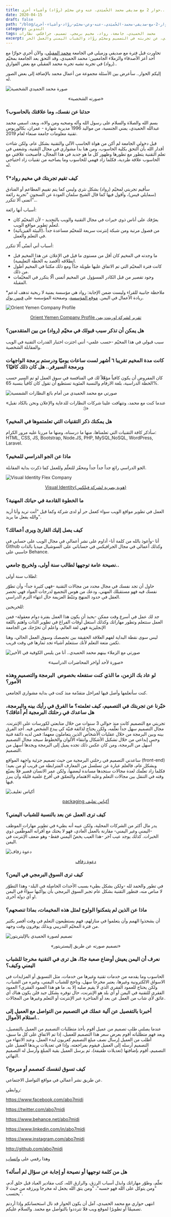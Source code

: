 ```yaml
---
title: حوار 2 مع صديقي محمد الحُميَدي، عنه وعن مخيّم (روّاد) وأشياء أخرى..
date: 2020-04-15
draft: false
path: "/blog/حوار-2-مع-صديقي-محمد-الحُميَدي،-عنه-وعن-مخيّم-روّاد-وأشياء-أخرى"
category: التدوين
tags: محمد الحميدي، جامعة، رواد، مخيم برمجي، تصميم، جرافكس، نظارات
excerpt: حوار مع محمد الحميدي، عن تجربته في التصميم ومخيّم روّاد والشباب اليمني والعمل الحر.
---
```


تحاورت قبل فترة مع صديقي وزميلي في الجامعة [محمد المقبلي](حوار-1-مع-صديقي-المبرمج-محمد-المقبلي-عنه-وعن-ريكودد-وأشياء-أخرى)، والآن أجري حوارًا مع أحد أعز الأصدقاء والزملاء الجامعيين: محمد الحميدي، وقد التحق بعد الجامعة بمخيّم (رواد) في تجربة تشبه تجربة محمد المقبلي مع بعض الفوارق..

إليكم الحوار.. سأعرض بين الأسئلة مجموعة من أعمال محمد بالإضافة إلى بعض الصور له.

![صورة محمد الحميدي الشخصية](images/ِAbo-7umadi-photo.jpg)

<p style="text-align: center">«صورته الشخصية»</p>


### حدثنا عن نفسك، وما علاقتك بالحاسوب؟ 

بسم الله والصلاة والسلام على رسول الله وآله وصحبه ومن والاه، وبعد، اسمي محمد عبدالله الحميدي، يمني الجنسية، من مواليد 1996 مديرية شهارة - عمران، بكالوريوس تقنية معلومات جامعة صنعاء لعام 2019.

قبل دخولي الجامعة لم أكن من هواة الحاسب الآلي والتقنية بشكل عام، ولكن شاءت أقدار الله بأن ألتحق بكلية الحاسوب، ومن هنا بدأ مشواري في مجال التقنية، وشغفي في تعلم التقنية يتطور مع تطورها وظهور كل ما هو جديد في هذا المجال، فأصبحت علاقتي مع الحاسوب علاقة طردية، فكلما زاد فهمي للحاسوب وما يصاحبه من تقنيات زاد احتياجي له.

### كيف تقيم تجربتك في مخيم رواد*؟  

سأقيم تجربتي لمخيّم (رواد) بشكل نثري وليس كما يتم تقييم المطاعم أو الفنادق (سمايلي فيس)، وأقول فيها كما قال الشيخ سلمان العودة عن السجون "تجربة رائعة أتمنى ألا تتكرر"...

أسباب أنها رائعة:

-   يعرّفك على أناس ذوي خبرات في مجال التقنية والويب بالتحديد - لأن المخيّم كان لتعلّم تطوير مواقع الويب.
-   (البيئة الفيزيائية)، من فصول مرتبة ومن شبكة إنترنت سريعة للمخيّم مساعدة جداً في التعلم والعمل.

أسباب أني أتمنّى أّلا تتكرر:

-   ما وجدته في المخيم كان أقل من مستوى ما قيل في الإعلان عن هذا المخيم قبل انطلاقه (أقصد به الخطّة التعليمية).
-   كانت فترة المخيّم التي تم الاتفاق عليها طويلة جدّاً ومع ذلك مكثنا في المخيم أطول من ذلك.
-   وجود تقصير من قبل الكادر المسؤول عن المخيم أتمنى ألّا يتكرر في المخيّمات المقبلة.

*ملاحظة جانبية للقراء وليست ضمن الإجابة: رواد هي مؤسسة يمنية لا ربحية تدهف لدعم ريادة الأعمال في اليمن. [موقع المؤسسة](http://www.rowad.org/)، وصفحتة المؤسسة على [فيس بوك](https://www.facebook.com/ROWAD.Foundation/).

![Orient Yemen Company Profile](images/orient-yemen-company-profile.jpg)

<p style="text-align: center">
<a href="https://www.behance.net/gallery/89560355/Orient-Yemen-Company-Profile-">Orient Yemen Company Profile تقرير لشركة اورينت يمن</a>
</p>


### هل يمكن أن تذكر سبب قبولك في مخيّم (رواد) من بين المتقدمين؟

سبب قبولي في هذا المخيّم -حسب علمي- أنني اجتزت اختبار القدرات التقنية في الويب والمقابلة الشخصية.

### كانت مدة المخيم تقريبا ٦ أشهر لست ساعات يوميًا ودرستم برمجة الواجهات وبرمجة السيرفر.. هل كان ذلك كافيًا؟

كان المفروض أن يكون كافياً مؤهّلاً لك في المنافسة في سوق العمل لو تم السير حسب الخطة الدراسية، بلغة الارقام والنسبة المئوية تستطيع أن تقول كان كافياً بنسبة 65%.

![صورتي مع محمد الحميدي من أمام بائع النظارات الشمسية](images/me-and-abo7umadi.jpg)

<p style="text-align: center">«عندما كنت مع محمد، وتتهافت علينا شركات النظارات للدعاية والإعلان ونحن بالكاد نقبل :)»</p>



### هل يمكنك ذكر التقنيات التي تعلمتموها في المخيم؟ 

سأذكر كافة التقنيات التي تعلمناها، منها ما درسناه، ومنها ما مررنا عليه مرور الكرام: HTML, CSS, JS, Bootstrap, Node.JS, PHP, MySQL,NoSQL, WordPress, Laravel.

### ماذا عن الجو الدراسي للمخيم؟ 

الجو الدراسي رائع جداً جداً جداً ومحفّز للتعلّم وللعمل كما ذكرت بداية المقابلة.

![Visual Identity Flex Company](images/visual-identity-flex.jpg)

<p style="text-align: center"><a href="https://www.behance.net/gallery/83544677/Visual-Identity%28-%29">Visual Identity(هوية بصرية لشركة فيلكس)</a></p>


### ما الخطوة القادمة في حياتك المهنية؟ 

العمل في تطوير مواقع الويب سواء كعمل حر أو لدى شركة وكما قيل "أنت تريد وأنا أريد والله يفعل ما يريد".

### كيف يصل إليك القارئ ويرى أعمالك؟ 

أنا -وأعوذ بالله من كلمة أنا- أداوم على نشر أعمالي في مجال الويب على حسابي في Github وكذلك أعمالي في مجال الجرافيكس في حساباتي على السوشيال ميديا بالذات حاسبي على Behance.

### نصيحة عامة توجهها لطالب سنة أولى، ولخريج جامعي.. 

لطلاب سنة أولى:

حاول أن تجد نفسك في مجال محدد من مجالات التقنية -فهي كثيرة جداً- وأن تطوّر نفسك فيه فهو مستقبلك المهني، ودعك من هوس التجميع لدرجات المواد فهي تحصر العقل في حدود المنهج وتثبّط العزيمة حال انتهاء الترم الدراسي.

للخريجين:

جد لك عمل في أسرع وقت ممكن -يحبذ أن يكون هذا العمل بفترة دوام معقولة- فمن العمل ستتعلم وتطور مهاراتك وكذلك استغل أوقات الفراغ في تطوير الذات واهتم باللغة الإنجليزية فهي لغة العالم، واعلم أن تخرّجك من الجامعة

ليس سوى نقطة البداية لفهم العلاقة الحقيقة بين تخصصك وسوق العمل الحالي، وهنا تكمن متعة التعلم لأنك ستتعلم أشياء تجد ثمارها في وقت قريب.

![صورتي مع الزملاء بينهم محمد الحميدي.. أنا من يلبس الكوفية في الأخير](images/me-and-classmates.jpg)

<p style="text-align: center">«صورة لأحد أواخر المحاضرات الدراسية»</p>

### لو عاد بك الزمن، ما الذي كنت ستفعله بخصوص  البرمجة والتصميم وهذه الأمور؟ 

كنت سأتعلمها وأصل فيها لمراحل متقدّمة منذ كنت في بداية مشواري الجامعي.

### خبّرنا عن تجربتك في التصميم، كيف تعلمته؟ ما الفرق في رأيك بينه والبرمجة، هل ساعدك في رحلتك البرمجية أم أعاقك؟ 

تجربتي مع التصميم كانت منذ حوالي 3 سنوات من خلال متابعتي لكورسات على الإنترنت. مجال التصميم سهل جداً تعلّمه، ولكن يحتاج لذائقة فنيّة كي يبدع الشخص فيه. أجد الفرق بينه وبين البرمجة من خلال عقليات الأشخاص الذين يتعاملون معهما: فمن لديه ذائقة فنية وحس إبداعي من خلال تشكيل الأشكال وانتقاء الألوان والخطوط سيجد مجال التصميم أسهل من البرمجة، ومن كان عكس ذلك تجده يميل إلى البرمجة ويجدها أسهل من التصميم.

ساعدني التصميم في رحلتي البرمجية من حيث تصميم جزئية واجهة المواقع (front-end) وبشكل عام، فالعلم عبارة عن تسلسل من المعارف المترابطة من قريب أو من بعيد؛ فكلما زاد تعلّمك لعدة مجالات ستجدها مساندة لبعضها، ولكن عمر الانسان قصير فلا يضيّع وقته في التنقل بين مجالات التعلم وعليه الاهتمام والتعمّق في أفرع علمية قليلة وأن يبرز فيها.

![أكياس تغليف](images/packaging.jpg)

<p style="text-align: center"><a href="https://www.behance.net/gallery/80350809/packaging-">packaging أكياس تغليف</a></p>

### كيف ترى العمل عن بعد بالنسبة للشباب اليمني؟

يدر مال أكثر من الشركات المحلية، ولكن عيبه أنه بطيء في تطوير مهارات الموظف -اليمني وغير اليمني- مقارنة بالعمل العادي، فهو لا يحتك مع أقرانه الموظّفين ذوي الخبرات. كذلك يوجد عيب آخر -هذا العيب يخصّ اليمني فقط- وهو ضعف الإنترنت في اليمن.

![دعوة زفاف](images/wedding-card.jpg)

<p style="text-align: center"><a href="https://www.behance.net/gallery/73235953/_">دعوة زفاف</a></p>

### كيف ترى السوق البرمجي في اليمن؟

في تطور والحمد لله -ولكن بشكل بطيء بسبب الأحداث الحاصلة في البلد- وهذا التطوّر لا مناص منه، فتطور التقنية بشكل عام تجبر السوق البرمجي بأن يواكبها سواءً في اليمن او أي دولة أخرى.

### ماذا عن الذين لم يتمكنوا الولوج لمثل هذه المخيمات، بماذا تنصحهم؟

أن يشحذوا الهمم وأن يتعلموا في منازلهم، فهم يستطيعون التعلم في وقت أقصر بكثير من فترة المخيّم التدريبي وبذلك يوفرون وقت وجهد.

![تصميم لصورة الحميدي بالإليتريتور](images/line-photo-illistrator.png)

<p style="text-align: center">«تصميم صورته عن طريق إليستريتور»</p>


### نعرف أن اليمن يعيش أوضاع صعبة جدًا، هل ترى في التقنية مخرجا للشباب اليمني وكيف؟

الحاسوب وما يقدمه من خدمات تقنية وغيرها من خدمات، مثل التسويق أو المزايدات في الاسواق الالكترونية وغيرها، يعتبر مخرجاً سهل، وناجح للشباب اليمني، وغيره من الشباب، ولكن يحتاج للعمود الفقري الذي لا يقيم صلبه إلا به. ما هو هذا العمود الفقري؟ العمود الفقري للتقنية في اليمن أو أي بلد هو الإنترنت، حال توفره بشكل جيد فلن يكون هناك أي عائق لأي شاب من العمل عن بعد أو المتاجرة عبر الإنترنت أو التعلم وغيرها من المجالات.

### أخبرنا بالتفصيل عن آلية عملك في التصميم من التواصل مع العميل إلى استلام الأموال..

عندما يصلني طلب تصميم من عميل أقوم بأخذ متطلبات التصميم من العميل بالتفصيل، وبعد فهم متطلباته أقوم بعرض سعر هذا التصميم للعميل، إذا تم الاتفاق على كل ما سبق، أطلب من العميل إرسال نصف مبلغ التصميم كعربون لبدء العمل، وعند الانتهاء من التصميم أرسله إلى العميل فيقوم بمراجعته، وإذا في تعديلات يريدها العميل على التصميم، أقوم بإضافتها (تعديلات طفيفة)، ثم يرسل العميل بقية المبلغ وأرسل له التصميم النهائي.

### كيف تسوق لنفسك كمصمم أو مبرمج؟

عن طريق نشر أعمالي في مواقع التواصل الاجتماعي.

روابطي: 

<https://www.facebook.com/abo7midi>

<https://twitter.com/abo7midi>

<https://www.behance.net/abo7midi>

<https://www.linkedin.com/in/abo7midi>

<https://www.instagram.com/abo7midi>

<http://github.com/abo7midi> 

وهذا رقمي على [واتساب](https://wa.me/00967771099889)


### هل من كلمة توجهها أو نصيحة أو إجابة عن سؤال لم أسأله؟

تعلّم، وطوّر مهاراتك وابذل أسباب الرزق، والرازق الله، كتب مقادير العباد قبل خلق آدم، "ومن يتوكل على الله فهو حسبه"، "ومن يتق الله يجعل له مخرجا ويرزقه من حيث لا يحتسب".

انتهى حواري مع محمد الحميدي، آمل أن يكون الحوار قد نال استحسانكم وإذا أردتم تصميمًا أو تطويرًا لموقع ويب فلا تترددوا بالتواصل مع محمد. والسلام عليكم.